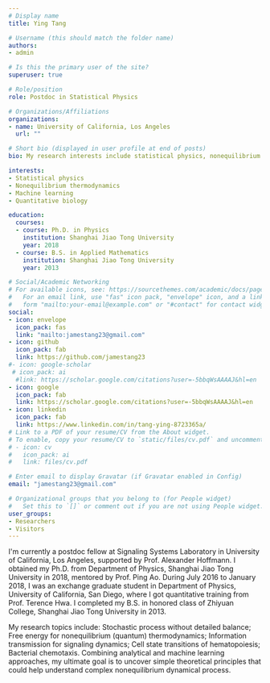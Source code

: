 ```yaml
---
# Display name
title: Ying Tang

# Username (this should match the folder name)
authors:
- admin

# Is this the primary user of the site?
superuser: true

# Role/position
role: Postdoc in Statistical Physics

# Organizations/Affiliations
organizations:
- name: University of California, Los Angeles
  url: ""

# Short bio (displayed in user profile at end of posts)
bio: My research interests include statistical physics, nonequilibrium thermodynamics, machine learning, and quantitative biology.

interests:
- Statistical physics
- Nonequilibrium thermodynamics
- Machine learning
- Quantitative biology

education:
  courses:
  - course: Ph.D. in Physics
    institution: Shanghai Jiao Tong University
    year: 2018
  - course: B.S. in Applied Mathematics
    institution: Shanghai Jiao Tong University
    year: 2013

# Social/Academic Networking
# For available icons, see: https://sourcethemes.com/academic/docs/page-builder/#icons
#   For an email link, use "fas" icon pack, "envelope" icon, and a link in the
#   form "mailto:your-email@example.com" or "#contact" for contact widget.
social:
- icon: envelope
  icon_pack: fas
  link: "mailto:jamestang23@gmail.com"
- icon: github
  icon_pack: fab
  link: https://github.com/jamestang23
#- icon: google-scholar
 # icon_pack: ai
  #link: https://scholar.google.com/citations?user=-5bbqWsAAAAJ&hl=en
- icon: google
  icon_pack: fab
  link: https://scholar.google.com/citations?user=-5bbqWsAAAAJ&hl=en
- icon: linkedin
  icon_pack: fab
  link: https://www.linkedin.com/in/tang-ying-8723365a/
# Link to a PDF of your resume/CV from the About widget.
# To enable, copy your resume/CV to `static/files/cv.pdf` and uncomment the lines below.
# - icon: cv
#   icon_pack: ai
#   link: files/cv.pdf

# Enter email to display Gravatar (if Gravatar enabled in Config)
email: "jamestang23@gmail.com"

# Organizational groups that you belong to (for People widget)
#   Set this to `[]` or comment out if you are not using People widget.
user_groups:
- Researchers
- Visitors
---
```


I'm currently a postdoc fellow at Signaling Systems Laboratory in University of California, Los Angeles, supported by Prof. Alexander Hoffmann. I obtained my Ph.D. from Department of Physics, Shanghai Jiao Tong University in 2018, mentored by Prof. Ping Ao. During July 2016 to January 2018, I was an exchange graduate student in Department of Physics, University of California, San Diego, where I got quantitative training from Prof. Terence Hwa. I completed my B.S. in honored class of Zhiyuan College, Shanghai Jiao Tong University in 2013.

My research topics include: Stochastic process without detailed balance; Free energy for nonequilibrium (quantum) thermodynamics; Information transmission for signaling dynamics; Cell state transitions of hematopoiesis; Bacterial chemotaxis. Combining analytical and machine learning approaches, my ultimate goal is to uncover simple theoretical principles that could help understand complex nonequilibrium dynamical process.
